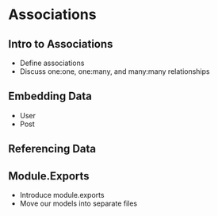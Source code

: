 # Associations

## Intro to Associations
* Define associations
* Discuss one:one, one:many, and many:many relationships

## Embedding Data
* User
* Post

## Referencing Data


## Module.Exports
* Introduce module.exports
* Move our models into separate files